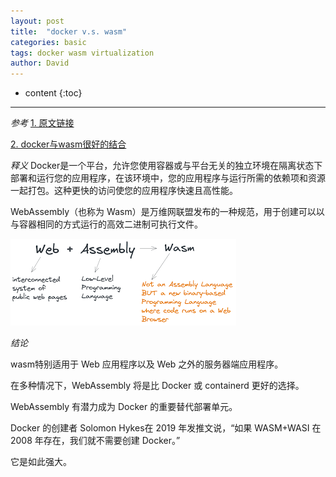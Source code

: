 ```yaml
---
layout: post
title:  "docker v.s. wasm"
categories: basic
tags: docker wasm virtualization
author: David
---
```


* content
{:toc}

---

*参考*
[1. 原文链接](https://stateful.com/blog/webassembly-is-the-new-docker)

[2. docker与wasm很好的结合](https://collabnix.com/docker-and-wasm-containers-better-together)

*释义*
Docker是一个平台，允许您使用容器或与平台无关的独立环境在隔离状态下部署和运行您的应用程序，在该环境中，您的应用程序与运行所需的依赖项和资源一起打包。这种更快的访问使您的应用程序快速且高性能。

WebAssembly（也称为 Wasm）是万维网联盟发布的一种规范，用于创建可以以与容器相同的方式运行的高效二进制可执行文件。

![wasm定义](https://github.com/titron/titron.github.io/raw/master/img/2023-01-30-docker_vs_wasm-wasm.png)


*结论*

wasm特别适用于 Web 应用程序以及 Web 之外的服务器端应用程序。

在多种情况下，WebAssembly 将是比 Docker 或 containerd 更好的选择。

WebAssembly 有潜力成为 Docker 的重要替代部署单元。

Docker 的创建者 Solomon Hykes在 2019 年发推文说，“如果 WASM+WASI 在 2008 年存在，我们就不需要创建 Docker。”

它是如此强大。
